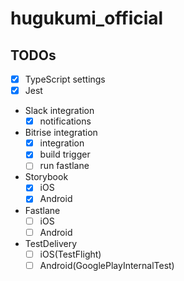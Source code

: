 # hugukumi_official

## TODOs
- [x] TypeScript settings
- [x] Jest
- Slack integration
  - [x] notifications
- Bitrise integration
  - [x] integration
  - [x] build trigger
  - [ ] run fastlane
- Storybook
  - [x] iOS
  - [x] Android
- Fastlane
  - [ ] iOS
  - [ ] Android
- TestDelivery
  - [ ] iOS(TestFlight)
  - [ ] Android(GooglePlayInternalTest)
